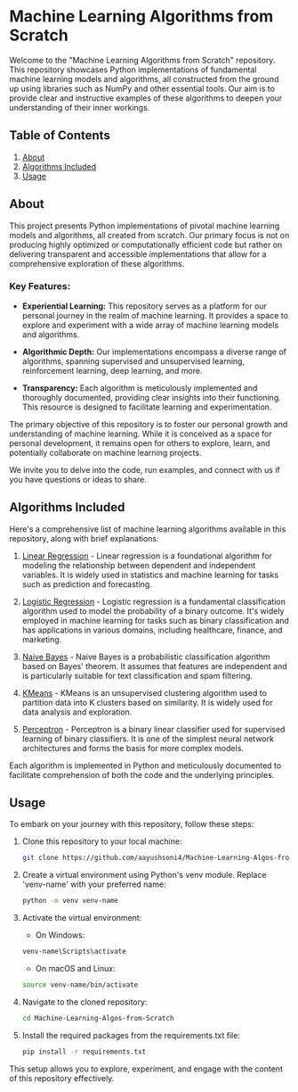 # Machine Learning Algorithms from Scratch

Welcome to the "Machine Learning Algorithms from Scratch" repository. This repository showcases Python implementations of fundamental machine learning models and algorithms, all constructed from the ground up using libraries such as NumPy and other essential tools. Our aim is to provide clear and instructive examples of these algorithms to deepen your understanding of their inner workings.

## Table of Contents

1. [About](#about)
2. [Algorithms Included](#algorithms-included)
3. [Usage](#usage)

## About

This project presents Python implementations of pivotal machine learning models and algorithms, all created from scratch. Our primary focus is not on producing highly optimized or computationally efficient code but rather on delivering transparent and accessible implementations that allow for a comprehensive exploration of these algorithms.

### Key Features:

- **Experiential Learning:** This repository serves as a platform for our personal journey in the realm of machine learning. It provides a space to explore and experiment with a wide array of machine learning models and algorithms.

- **Algorithmic Depth:** Our implementations encompass a diverse range of algorithms, spanning supervised and unsupervised learning, reinforcement learning, deep learning, and more.

- **Transparency:** Each algorithm is meticulously implemented and thoroughly documented, providing clear insights into their functioning. This resource is designed to facilitate learning and experimentation.

The primary objective of this repository is to foster our personal growth and understanding of machine learning. While it is conceived as a space for personal development, it remains open for others to explore, learn, and potentially collaborate on machine learning projects.

We invite you to delve into the code, run examples, and connect with us if you have questions or ideas to share.

## Algorithms Included

Here's a comprehensive list of machine learning algorithms available in this repository, along with brief explanations:

1. [Linear Regression](https://github.com/aayushsoni4/Machine-Learning-Algos-from-Scratch/tree/main/Linear%20Regression) - Linear regression is a foundational algorithm for modeling the relationship between dependent and independent variables. It is widely used in statistics and machine learning for tasks such as prediction and forecasting.

2. [Logistic Regression](https://github.com/aayushsoni4/Machine-Learning-Algos-from-Scratch/tree/main/Logistic%20Regression) - Logistic regression is a fundamental classification algorithm used to model the probability of a binary outcome. It's widely employed in machine learning for tasks such as binary classification and has applications in various domains, including healthcare, finance, and marketing.

3. [Naive Bayes](https://github.com/aayushsoni4/Machine-Learning-Algos-from-Scratch/tree/main/Naive%20Bayes) - Naive Bayes is a probabilistic classification algorithm based on Bayes' theorem. It assumes that features are independent and is particularly suitable for text classification and spam filtering.

4. [KMeans](https://github.com/aayushsoni4/Machine-Learning-Algos-from-Scratch/tree/main/K-Means%20Clustering) - KMeans is an unsupervised clustering algorithm used to partition data into K clusters based on similarity. It is widely used for data analysis and exploration.

5. [Perceptron](https://github.com/aayushsoni4/Machine-Learning-Algos-from-Scratch/tree/main/Neural%20Network) - Perceptron is a binary linear classifier used for supervised learning of binary classifiers. It is one of the simplest neural network architectures and forms the basis for more complex models.

Each algorithm is implemented in Python and meticulously documented to facilitate comprehension of both the code and the underlying principles.

## Usage

To embark on your journey with this repository, follow these steps:

1. Clone this repository to your local machine:

    ```bash
    git clone https://github.com/aayushsoni4/Machine-Learning-Algos-from-Scratch.git
    ```

2. Create a virtual environment using Python's venv module. Replace 'venv-name' with your preferred name:

    ```bash
    python -m venv venv-name
    ```

3. Activate the virtual environment:

    - On Windows:

    ```bash
    venv-name\Scripts\activate
    ```

    - On macOS and Linux:

    ```bash
    source venv-name/bin/activate
    ```

4. Navigate to the cloned repository:

    ```bash
    cd Machine-Learning-Algos-from-Scratch
    ```

5. Install the required packages from the requirements.txt file:

    ```bash
    pip install -r requirements.txt
    ```

This setup allows you to explore, experiment, and engage with the content of this repository effectively.
